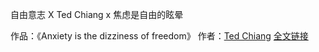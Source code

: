 自由意志 X Ted Chiang x 焦虑是自由的眩晕

作品：《Anxiety is the dizziness of freedom》
作者：[Ted Chiang](https://en.wikipedia.org/wiki/Ted_Chiang)
[全文链接](https://onezero.medium.com/anxiety-is-the-dizziness-of-freedom-b5ab45cae2a5)
